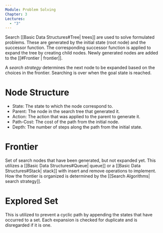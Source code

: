```yaml
---
Module: Problem Solving
Chapter: 3
Lectures:
  - "3"
---
```

Search [[Basic Data Structures#Tree| trees]] are used to solve formulated problems. These are generated by the initial state (root node) and the successor function. The corresponding successor function is applied to expand the tree by creating child nodes. Newly generated nodes are added to the [[#Frontier | frontier]].

A *search strategy* determines the next node to be expanded based on the choices in the frontier. Searching is over when the goal state is reached.
# Node Structure
* State: The state to which the node correspond to.
* Parent: The node in the search tree that generated it.
* Action: The action that was applied to the parent to generate it.
* Path-Cost: The cost of the path from the initial node.
* Depth: The number of steps along the path from the initial state.
# Frontier
Set of search nodes that have been generated, but not expanded yet. This utilizes a [[Basic Data Structures#Queue| queue]] or a [[Basic Data Structures#Stack| stack]] with insert and remove operations to implement. How the frontier is organized is determined by the [[Search Algorithms| search strategy]].
# Explored Set
This is utilized to prevent a cyclic path by appending the states that have occurred to a set. Each expansion is checked for duplicate and is disregarded if it is one.
